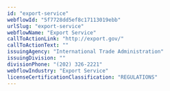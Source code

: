 ```yaml
---
id: "export-service"
webflowId: "5f7728dd5ef8c17113019ebb"
urlSlug: "export-service"
webflowName: "Export Service"
callToActionLink: "http://export.gov/"
callToActionText: ""
issuingAgency: "International Trade Administration"
issuingDivision: ""
divisionPhone: "(202) 326-2221"
webflowIndustry: "Export Service"
licenseCertificationClassification: "REGULATIONS"
---
```

